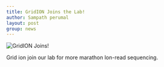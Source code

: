```yaml
---
title: GridION Joins the Lab!
author: Sampath perumal
layout: post
group: news
---
```

 <img src="/static/img/news/2019-03-03-GridION.jpg" alt="GridION Joins!">

Grid ion join our lab for more marathon lon-read sequencing.
